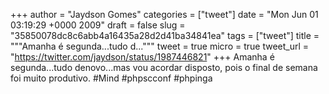 
+++
author = "Jaydson Gomes"
categories = ["tweet"]
date = "Mon Jun 01 03:19:29 +0000 2009"
draft = false
slug = "35850078dc8c6abb4a16435a28d2d41ba34841ea"
tags = ["tweet"]
title = """Amanha é segunda...tudo d..."""
tweet = true
micro = true
tweet_url = "https://twitter.com/jaydson/status/1987446821"
+++
Amanha é segunda...tudo denovo...mas vou acordar disposto, pois o final de semana foi muito produtivo. #Mind #phpscconf #phpinga
